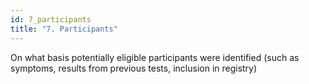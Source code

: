 ```yaml
---
id: 7_participants
title: "7. Participants"
---
```

On what basis potentially eligible participants were identified (such as symptoms, results from previous tests, inclusion in registry)
